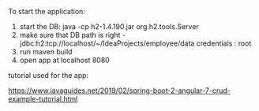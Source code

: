 To start the application:
1) start the DB: java -cp h2-1.4.190.jar org.h2.tools.Server
2) make sure that DB path is right - jdbc:h2:tcp://localhost/~/IdeaProjects/employee/data
credentials : root 
3) run maven build 
4) open app at localhost 8080


tutorial used for the app:

https://www.javaguides.net/2019/02/spring-boot-2-angular-7-crud-example-tutorial.html
